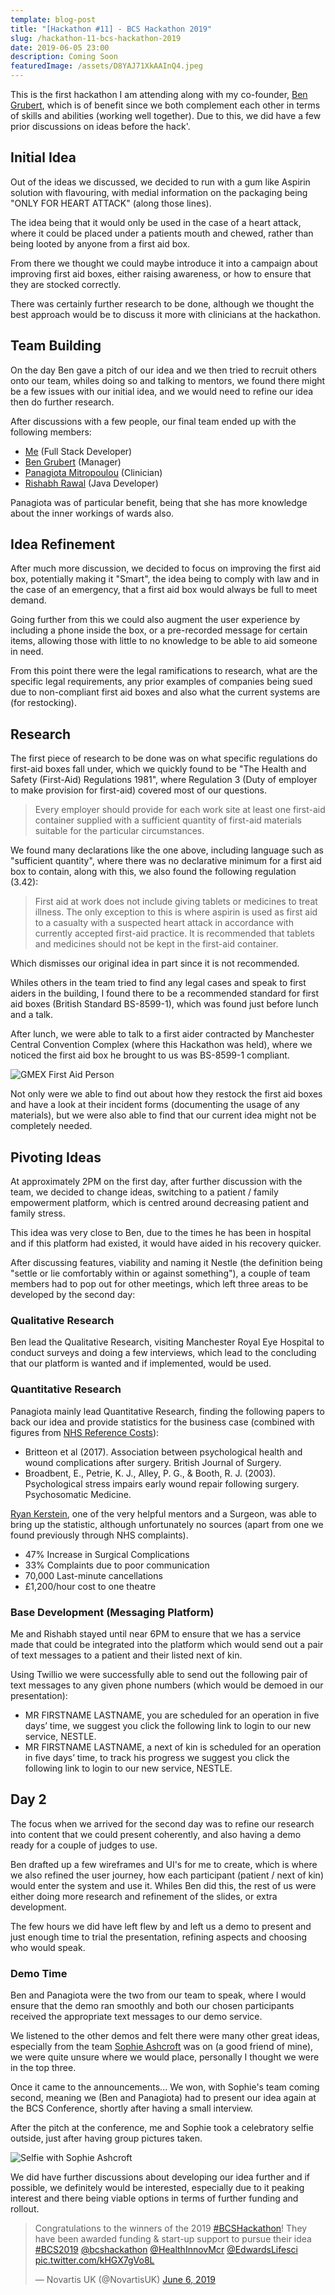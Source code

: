 ```yaml
---
template: blog-post
title: "[Hackathon #11] - BCS Hackathon 2019"
slug: /hackathon-11-bcs-hackathon-2019
date: 2019-06-05 23:00
description: Coming Soon
featuredImage: /assets/D8YAJ71XkAAInQ4.jpeg
---
```

This is the first hackathon I am attending along with my co-founder, [Ben Grubert](https://twitter.com/Ben_Grubert), which is of benefit since we both complement each other in terms of skills and abilities (working well together). Due to this, we did have a few prior discussions on ideas before the hack'.

## Initial Idea

Out of the ideas we discussed, we decided to run with a gum like Aspirin solution with flavouring, with medial information on the packaging being "ONLY FOR HEART ATTACK" (along those lines). 

The idea being that it would only be used in the case of a heart attack, where it could be placed under a patients mouth and chewed, rather than being looted by anyone from a first aid box.

From there we thought we could maybe introduce it into a campaign about improving first aid boxes, either raising awareness, or how to ensure that they are stocked correctly.

There was certainly further research to be done, although we thought the best approach would be to discuss it more with clinicians at the hackathon.

## Team Building

On the day Ben gave a pitch of our idea and we then tried to recruit others onto our team, whiles doing so and talking to mentors, we found there might be a few issues with our initial idea, and we would need to refine our idea then do further research.

After discussions with a few people, our final team ended up with the following members:

* [Me](https://www.linkedin.com/in/sean12697/) (Full Stack Developer)
* [Ben Grubert](https://www.linkedin.com/in/ben-grubert-0a7b71b7/) (Manager)
* [Panagiota Mitropoulou](https://www.linkedin.com/in/panagiota-mitropoulou-5b8a92107/) (Clinician)
* [Rishabh Rawal](https://www.linkedin.com/in/rawalrishabh/) (Java Developer)

Panagiota was of particular benefit, being that she has more knowledge about the inner workings of wards also.

## Idea Refinement

After much more discussion, we decided to focus on improving the first aid box, potentially making it "Smart", the idea being to comply with law and in the case of an emergency, that a first aid box would always be full to meet demand.

Going further from this we could also augment the user experience by including a phone inside the box, or a pre-recorded message for certain items, allowing those with little to no knowledge to be able to aid someone in need.

From this point there were the legal ramifications to research, what are the specific legal requirements, any prior examples of companies being sued due to non-compliant first aid boxes and also what the current systems are (for restocking).

## Research

The first piece of research to be done was on what specific regulations do first-aid boxes fall under, which we quickly found to be "The Health and Safety (First-Aid) Regulations 1981", where Regulation 3 (Duty of employer to make provision for first-aid) covered most of our questions.

> Every employer should provide for each work site at least one first-aid container supplied with a sufficient quantity of first-aid materials suitable for the particular circumstances.

We found many declarations like the one above, including language such as "sufficient quantity", where there was no declarative minimum for a first aid box to contain, along with this, we also found the following regulation (3.42):

> First aid at work does not include giving tablets or medicines to treat illness. The only exception to this is where aspirin is used as first aid to a casualty with a suspected heart attack in accordance with currently accepted first-aid practice. It is recommended that tablets and medicines should not be kept in the first-aid container.

Which dismisses our original idea in part since it is not recommended.

Whiles others in the team tried to find any legal cases and speak to first aiders in the building, I found there to be a recommended standard for first aid boxes (British Standard BS-8599-1), which was found just before lunch and a talk.

After lunch, we were able to talk to a first aider contracted by Manchester Central Convention Complex (where this Hackathon was held), where we noticed the first aid box he brought to us was BS-8599-1 compliant.

![GMEX First Aid Person](https://i.imgur.com/UCSCLe6.jpg)

Not only were we able to find out about how they restock the first aid boxes and have a look at their incident forms (documenting the usage of any materials), but we were also able to find that our current idea might not be completely needed.

## Pivoting Ideas

At approximately 2PM on the first day, after further discussion with the team, we decided to change ideas, switching to a patient / family empowerment platform, which is centred around decreasing patient and family stress.

This idea was very close to Ben, due to the times he has been in hospital and if this platform had existed, it would have aided in his recovery quicker.

After discussing features, viability and naming it Nestle (the definition being "settle or lie comfortably within or against something"), a couple of team members had to pop out for other meetings, which left three areas to be developed by the second day:

### Qualitative Research

Ben lead the Qualitative Research, visiting Manchester Royal Eye Hospital to conduct surveys and doing a few interviews, which lead to the concluding that our platform is wanted and if implemented, would be used.

### Quantitative Research

Panagiota mainly lead Quantitative Research, finding the following papers to back our idea and provide statistics for the business case (combined with figures from [NHS Reference Costs](https://improvement.nhs.uk/resources/reference-costs/)):

* Britteon et al (2017). Association between psychological health and wound complications after surgery. British Journal of Surgery.​
* Broadbent, E., Petrie, K. J., Alley, P. G., & Booth, R. J. (2003). Psychological stress impairs early wound repair following surgery. Psychosomatic Medicine.

[Ryan Kerstein](https://twitter.com/Ryan_L_K), one of the very helpful mentors and a Surgeon, was able to bring up the statistic, although unfortunately no sources (apart from one we found previously through NHS complaints).

* 47% Increase in Surgical Complications
* 33% Complaints due to poor communication
* 70,000 Last-minute cancellations
* £1,200/hour cost to one theatre

### Base Development (Messaging Platform)

Me and Rishabh stayed until near 6PM to ensure that we has a service made that could be integrated into the platform which would send out a pair of text messages to a patient and their listed next of kin.

Using Twillio we were successfully able to send out the following pair of text messages to any given phone numbers (which would be demoed in our presentation):

* MR FIRSTNAME LASTNAME, you are scheduled for an operation in five days’ time, we suggest you click the following link to login to our new service, NESTLE.
* MR FIRSTNAME LASTNAME, a next of kin is scheduled for an operation in five days’ time, to track his progress we suggest you click the following link to login to our new service, NESTLE.

## Day 2

The focus when we arrived for the second day was to refine our research into content that we could present coherently, and also having a demo ready for a couple of judges to use.

Ben drafted up a few wireframes and UI's for me to create, which is where we also refined the user journey, how each participant (patient / next of kin) would enter the system and use it. Whiles Ben did this, the rest of us were either doing more research and refinement of the slides, or extra development.

The few hours we did have left flew by and left us a demo to present and just enough time to trial the presentation, refining aspects and choosing who would speak.

### Demo Time

Ben and Panagiota were the two from our team to speak, where I would ensure that the demo ran smoothly and both our chosen participants received the appropriate text messages to our demo service.

We listened to the other demos and felt there were many other great ideas, especially from the team [Sophie Ashcroft](https://twitter.com/ms_s_ashcroft) was on (a good friend of mine), we were quite unsure where we would place, personally I thought we were in the top three.

Once it came to the announcements... We won, with Sophie's team coming second, meaning we (Ben and Panagiota) had to present our idea again at the BCS Conference, shortly after having a small interview.

After the pitch at the conference, me and Sophie took a celebratory selfie outside, just after having group pictures taken.

![Selfie with Sophie Ashcroft](https://i.imgur.com/RYzEhAh.jpg)

We did have further discussions about developing our idea further and if possible, we definitely would be interested, especially due to it peaking interest and there being viable options in terms of further funding and rollout.

<blockquote class="twitter-tweet" data-lang="en"><p lang="en" dir="ltr">Congratulations to the winners of the 2019 <a href="https://twitter.com/hashtag/BCSHackathon?src=hash&amp;ref_src=twsrc%5Etfw">#BCSHackathon</a>! They have been awarded funding &amp; start-up support to pursue their idea <a href="https://twitter.com/hashtag/BCS2019?src=hash&amp;ref_src=twsrc%5Etfw">#BCS2019</a> <a href="https://twitter.com/bcshackathon?ref_src=twsrc%5Etfw">@bcshackathon</a> <a href="https://twitter.com/HealthInnovMcr?ref_src=twsrc%5Etfw">@HealthInnovMcr</a> <a href="https://twitter.com/EdwardsLifesci?ref_src=twsrc%5Etfw">@EdwardsLifesci</a> <a href="https://t.co/kHGX7gVo8L">pic.twitter.com/kHGX7gVo8L</a></p>&mdash; Novartis UK (@NovartisUK) <a href="https://twitter.com/NovartisUK/status/1136596143117389824?ref_src=twsrc%5Etfw">June 6, 2019</a></blockquote>
<script async src="https://platform.twitter.com/widgets.js" charset="utf-8"></script>